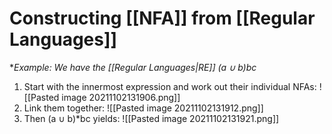 # Constructing [[NFA]] from [[Regular Languages]]
**Example: We have the [[Regular Languages|RE]] (a $\cup$ b)*bc**

1) Start with the innermost expression and work out their individual NFAs: 
![[Pasted image 20211102131906.png]]
2) Link them together: 
![[Pasted image 20211102131912.png]]
4) Then (a $\cup$ b)*bc yields: ![[Pasted image 20211102131921.png]]